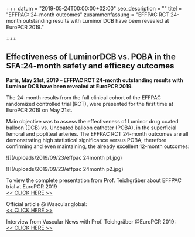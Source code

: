 +++
datum = "2019-05-24T00:00:00+02:00"
seo_description = ""
titel = "EFFPAC: 24-month outcomes"
zusammenfassung = "EFFPAC RCT 24-month outstanding results with Luminor DCB have been revealed at EuroPCR 2019."

+++
## Effectiveness of LuminorDCB vs. POBA in the SFA:24-month safety and efficacy outcomes

**Paris, May 21st, 2019 – EFFPAC RCT 24-month outstanding results with Luminor DCB have been revealed at EuroPCR 2019.**

The 24-month results from the full clinical cohort of the EFFPAC randomized controlled trial (RCT), were presented for the first time at EuroPCR 2019 on May 21st.

Main objective was to assess the effectiveness of Luminor drug coated balloon (DCB) vs. Uncoated balloon catheter (POBA), in the superficial femoral and popliteal arteries. The EFFPAC RCT 24-month outcomes are all demonstrating high statistical significance versus POBA, therefore confirming and even maintaining, the already excellent 12-month outcomes:

![](/uploads/2019/09/23/effpac 24month p1.jpg)

![](/uploads/2019/09/23/effpac 24month p2.jpg)

To view the complete presentation from Prof. Teichgräber about EFFPAC trial at EuroPCR 2019  
[<< CLICK HERE >>](https://www.ivascular.de/uploads/2019/05/24/11_EuroPCR_2019_A15388ME_finalUT19.05.19.pdf)

Official article @ iVascular.global:  
[<< CLICK HERE >>](https://www.ivascular.global/effpac-rct-24-month-has-revealed-in-europcr-2019-that-luminor-dcb-demonstrate-a-non-increase-of-risk-of-death-at-24-month-follow-up/)

Interview from Vascular News with Prof. Teichgräber @EuroPCR 2019:  
[<< CLICK HERE >>](https://vascularnews.com/effpac-two-year-data-for-luminor-dcb/)
